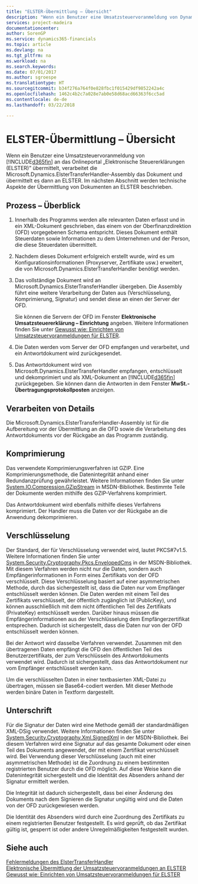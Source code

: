 ```yaml
---
title: "ELSTER-Übermittlung – Übersicht"
description: "Wenn ein Benutzer eine Umsatzsteuervoranmeldung von Dynamics 365 an das Onlineportal „Elektronische Steuererklärungen (ELSTER)” übermittelt, verarbeitet die Microsoft.Dynamics.ElsterTransferHandler-Assembly das Dokument und übermittelt es dann an ELSTER."
services: project-madeira
documentationcenter: 
author: SorenGP
ms.service: dynamics365-financials
ms.topic: article
ms.devlang: na
ms.tgt_pltfrm: na
ms.workload: na
ms.search.keywords: 
ms.date: 07/01/2017
ms.author: sgroespe
ms.translationtype: HT
ms.sourcegitcommit: b34f276a764f0e828fbc1f015429df9852242a4c
ms.openlocfilehash: 1462c4b2c7a028e7ab0e58d68acd66363f6cc5ad
ms.contentlocale: de-de
ms.lasthandoff: 03/22/2018

---
```

# <a name="elster-transmission-overview"></a>ELSTER-Übermittlung – Übersicht
Wenn ein Benutzer eine Umsatzsteuervoranmeldung von [!INCLUDE[d365fin](../../includes/d365fin_md.md)] an das Onlineportal „Elektronische Steuererklärungen (ELSTER)” übermittelt, verarbeitet die Microsoft.Dynamics.ElsterTransferHandler-Assembly das Dokument und übermittelt es dann an ELSTER. Im nächsten Abschnitt werden technische Aspekte der Übermittlung von Dokumenten an ELSTER beschrieben.  

## <a name="process-overview"></a>Prozess – Überblick  

1.  Innerhalb des Programms werden alle relevanten Daten erfasst und in ein XML-Dokument geschrieben, das einem von der Oberfinanzdirektion (OFD) vorgegebenen Schema entspricht. Dieses Dokument enthält Steuerdaten sowie Informationen zu dem Unternehmen und der Person, die diese Steuerdaten übermittelt.  
2.  Nachdem dieses Dokument erfolgreich erstellt wurde, wird es um Konfigurationsinformationen (Proxyserver, Zertifikate usw.) erweitert, die von Microsoft.Dynamics.ElsterTransferHandler benötigt werden.  
3.  Das vollständige Dokument wird an Microsoft.Dynamics.ElsterTransferHandler übergeben. Die Assembly führt eine weitere Verarbeitung der Daten aus (Verschlüsselung, Komprimierung, Signatur) und sendet diese an einen der Server der OFD.  

    Sie können die Servern der OFD im Fenster **Elektronische Umsatzsteuererklärung – Einrichtung** angeben. Weitere Informationen finden Sie unter [Gewusst wie: Einrichten von Umsatzsteuervoranmeldungen für ELSTER](how-to-set-up-sales-vat-advance-notifications-for-elster.md).  

4.  Die Daten werden vom Server der OFD empfangen und verarbeitet, und ein Antwortdokument wird zurückgesendet.  
5.  Das Antwortdokument wird von Microsoft.Dynamics.ElsterTransferHandler empfangen, entschlüsselt und dekomprimiert und als XML-Dokument an [!INCLUDE[d365fin](../../includes/d365fin_md.md)] zurückgegeben. Sie können dann die Antworten in dem Fenster **MwSt.-Übertragungsprotokollposten** anzeigen.  

## <a name="process-details"></a>Verarbeiten von Details  
Die Microsoft.Dynamics.ElsterTransferHandler-Assembly ist für die Aufbereitung vor der Übermittlung an die OFD sowie die Verarbeitung des Antwortdokuments vor der Rückgabe an das Programm zuständig.  

## <a name="compression"></a>Komprimierung  
Das verwendete Komprimierungsverfahren ist GZIP. Eine Komprimierungsmethode, die Datenintegrität anhand einer Redundanzprüfung gewährleistet. Weitere Informationen finden Sie unter [System.IO.Compression.GZipStream](http://go.microsoft.com/fwlink/?LinkId=200710) in MSDN-Bibliothek. Bestimmte Teile der Dokumente werden mithilfe des GZIP-Verfahrens komprimiert.  

Das Antwortdokument wird ebenfalls mithilfe dieses Verfahrens komprimiert. Der Handler muss die Daten vor der Rückgabe an die Anwendung dekomprimieren.  

## <a name="encryption"></a>Verschlüsselung  
Der Standard, der für Verschlüsselung verwendet wird, lautet PKCS#7v1.5. Weitere Informationen finden Sie unter [System.Security.Cryptography.Pkcs.EnvelopedCms](http://go.microsoft.com/fwlink/?LinkId=200708) in der MSDN-Bibliothek. Mit diesem Verfahren werden nicht nur die Daten, sondern auch Empfängerinformationen in Form eines Zertifikats von der OFD verschlüsselt. Diese Verschlüsselung basiert auf einer asymmetrischen Methode, durch das sichergestellt ist, dass die Daten nur vom Empfänger entschlüsselt werden können. Die Daten werden mit einem Teil des Zertifikats verschlüsselt, der öffentlich zugänglich ist (PublicKey), und können ausschließlich mit dem nicht öffentlichen Teil des Zertifikats (PrivateKey) entschlüsselt werden. Darüber hinaus müssen die Empfängerinformationen aus der Verschlüsselung dem Empfängerzertifikat entsprechen. Dadurch ist sichergestellt, dass die Daten nur von der OFD entschlüsselt werden können.  

Bei der Antwort wird dasselbe Verfahren verwendet. Zusammen mit den übertragenen Daten empfängt die OFD den öffentlichen Teil des Benutzerzertifikats, der zum Verschlüsseln des Antwortdokuments verwendet wird. Dadurch ist sichergestellt, dass das Antwortdokument nur vom Empfänger entschlüsselt werden kann.  

Um die verschlüsselten Daten in einer textbasierten XML-Datei zu übertragen, müssen sie Base64-codiert werden. Mit dieser Methode werden binäre Daten in Textform dargestellt.  

## <a name="signature"></a>Unterschrift  
Für die Signatur der Daten wird eine Methode gemäß der standardmäßigen XML-DSig verwendet. Weitere Informationen finden Sie unter [System.Security.Cryptography.Xml.SignedXml](http://go.microsoft.com/fwlink/?LinkId=200709) in der MSDN-Bibliothek. Bei diesem Verfahren wird eine Signatur auf das gesamte Dokument oder einen Teil des Dokuments angewendet, der mit einem Zertifikat verschlüsselt wird. Bei Verwendung dieser Verschlüsselung (auch mit einer asymmetrischen Methode) ist die Zuordnung zu einem bestimmten registrierten Benutzer durch die OFD möglich. Auf diese Weise kann die Datenintegrität sichergestellt und die Identität des Absenders anhand der Signatur ermittelt werden.  

Die Integrität ist dadurch sichergestellt, dass bei einer Änderung des Dokuments nach dem Signieren die Signatur ungültig wird und die Daten von der OFD zurückgewiesen werden.  

Die Identität des Absenders wird durch eine Zuordnung des Zertifikats zu einem registrierten Benutzer festgestellt. Es wird geprüft, ob das Zertifikat gültig ist, gesperrt ist oder andere Unregelmäßigkeiten festgestellt wurden.  

## <a name="see-also"></a>Siehe auch  
 [Fehlermeldungen des ElsterTransferHandler](error-messages-of-the-elstertransferhandler.md)   
 [Elektronische Übermittlung der Umsatzsteuervoranmeldungen an ELSTER](electronic-submission-of-sales-vat-advance-notifications-to-elster.md)   
 [Gewusst wie: Einrichten von Umsatzsteuervoranmeldungen für ELSTER](how-to-set-up-sales-vat-advance-notifications-for-elster.md)

